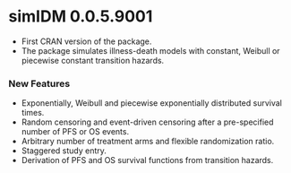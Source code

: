 # simIDM 0.0.5.9001

- First CRAN version of the package.
- The package simulates illness-death models with constant, Weibull or piecewise constant transition hazards.

### New Features

- Exponentially, Weibull and piecewise exponentially distributed survival times.
- Random censoring and event-driven censoring after a pre-specified number of PFS or OS events.
- Arbitrary number of treatment arms and flexible randomization ratio.
- Staggered study entry.
- Derivation of PFS and OS survival functions from transition hazards.
